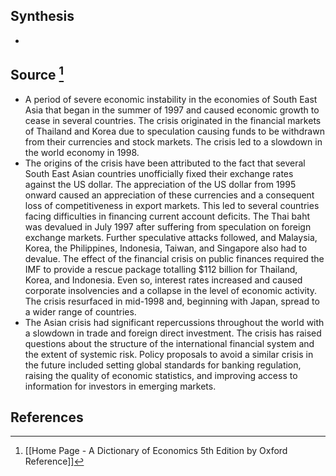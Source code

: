## Synthesis
- 
## Source [^1]
- A period of severe economic instability in the economies of South East Asia that began in the summer of 1997 and caused economic growth to cease in several countries. The crisis originated in the financial markets of Thailand and Korea due to speculation causing funds to be withdrawn from their currencies and stock markets. The crisis led to a slowdown in the world economy in 1998.
- The origins of the crisis have been attributed to the fact that several South East Asian countries unofficially fixed their exchange rates against the US dollar. The appreciation of the US dollar from 1995 onward caused an appreciation of these currencies and a consequent loss of competitiveness in export markets. This led to several countries facing difficulties in financing current account deficits. The Thai baht was devalued in July 1997 after suffering from speculation on foreign exchange markets. Further speculative attacks followed, and Malaysia, Korea, the Philippines, Indonesia, Taiwan, and Singapore also had to devalue. The effect of the financial crisis on public finances required the IMF to provide a rescue package totalling $112 billion for Thailand, Korea, and Indonesia. Even so, interest rates increased and caused corporate insolvencies and a collapse in the level of economic activity. The crisis resurfaced in mid-1998 and, beginning with Japan, spread to a wider range of countries.
- The Asian crisis had significant repercussions throughout the world with a slowdown in trade and foreign direct investment. The crisis has raised questions about the structure of the international financial system and the extent of systemic risk. Policy proposals to avoid a similar crisis in the future included setting global standards for banking regulation, raising the quality of economic statistics, and improving access to information for investors in emerging markets. 
## References

[^1]: [[Home Page - A Dictionary of Economics 5th Edition by Oxford Reference]]